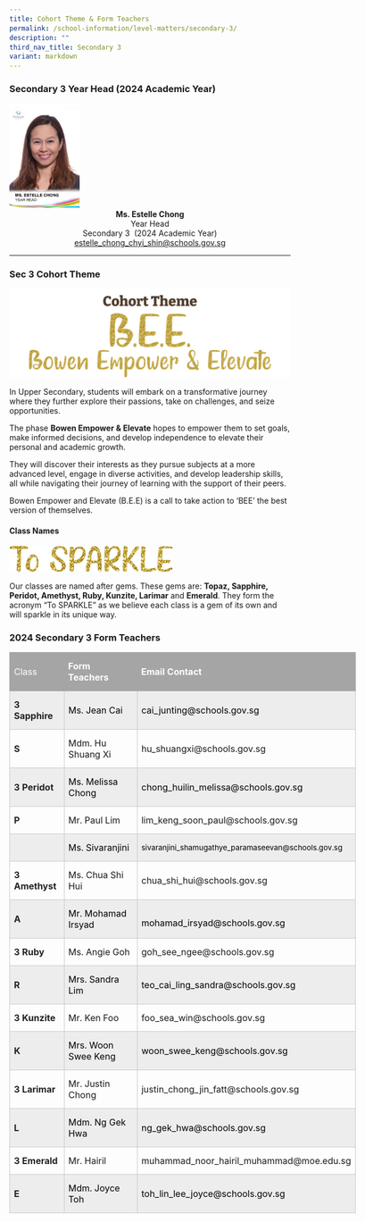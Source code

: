 ```yaml
---
title: Cohort Theme & Form Teachers
permalink: /school-information/level-matters/secondary-3/
description: ""
third_nav_title: Secondary 3
variant: markdown
---
```

### Secondary 3 Year Head (2024 Academic Year)

<img style="width:25%" src="/images/Our%20People/Ms-Estelle-Chong.jpeg">
		 
<center><b>Ms. Estelle Chong</b><br>
Year Head <br>
Secondary 3&nbsp; (2024 Academic Year)  <br>
<a href="estelle_chong_chyi_shin@schools.gov.sg">estelle_chong_chyi_shin@schools.gov.sg</a></center>

<hr>


### Sec 3 Cohort Theme

![](/images/Level%20Matters/S3/2024_S3_CTheme.png)

In Upper Secondary, students will embark on a transformative journey where they further explore their passions, take on challenges, and seize opportunities. 

The phase **Bowen Empower &amp; Elevate** hopes to empower them to set goals, make informed decisions, and develop independence to elevate their personal and academic growth. 

They will discover their interests as they pursue subjects at a more advanced level, engage in diverse activities, and develop leadership skills, all while navigating their journey of learning with the support of their peers.

Bowen Empower and Elevate (B.E.E) is a call to take action to ‘BEE’ the best version of themselves.


#### Class Names
![](/images/Level%20Matters/S3/2024%20s3%20to%20sparkle%20motto.png)

		 
Our classes are named after gems. These gems are:&nbsp;**Topaz, Sapphire, Peridot, Amethyst, Ruby, Kunzite, Larimar**&nbsp;and&nbsp;**Emerald**. They form the acronym “To SPARKLE” as we believe each class is a gem of its own and will sparkle in its unique way.

### 2024 Secondary 3 Form Teachers
 <table style="width:465.5pt;border-collapse:collapse;border:none;
 mso-border-alt:solid #C9C9C9 .5pt;mso-border-themecolor:accent3;mso-border-themetint:
 153;mso-yfti-tbllook:1184;mso-padding-alt:0cm 5.4pt 0cm 5.4pt" width="621" cellpadding="0" cellspacing="0" border="1" class="MsoTable15Grid4Accent3"><tbody><tr style="mso-yfti-irow:-1;mso-yfti-firstrow:yes;mso-yfti-lastfirstrow:yes;
  height:23.65pt"><td style="border:solid #A5A5A5 1.0pt;mso-border-themecolor:accent3;
  border-right:none;mso-border-top-alt:solid #A5A5A5 .5pt;mso-border-top-themecolor:
  accent3;mso-border-left-alt:solid #A5A5A5 .5pt;mso-border-left-themecolor:
  accent3;mso-border-bottom-alt:solid #A5A5A5 .5pt;mso-border-bottom-themecolor:
  accent3;background:#A5A5A5;mso-background-themecolor:accent3;padding:0cm 5.4pt 0cm 5.4pt;
  height:23.65pt"><p style="mso-margin-top-alt:auto;mso-margin-bottom-alt:auto;
  line-height:normal;mso-yfti-cnfc:5" class="MsoNormal"><span style="font-size:12.0pt;mso-fareast-font-family:
  &quot;Times New Roman&quot;;color:white;mso-themecolor:background1;mso-ansi-language:
  EN-SG">Class</span></p></td><td style="border-top:solid #A5A5A5 1.0pt;mso-border-top-themecolor:accent3;
  border-left:none;border-bottom:solid #A5A5A5 1.0pt;mso-border-bottom-themecolor:
  accent3;border-right:none;mso-border-top-alt:solid #A5A5A5 .5pt;mso-border-top-themecolor:
  accent3;mso-border-bottom-alt:solid #A5A5A5 .5pt;mso-border-bottom-themecolor:
  accent3;background:#A5A5A5;mso-background-themecolor:accent3;padding:0cm 5.4pt 0cm 5.4pt;
  height:23.65pt"><p style="mso-margin-top-alt:auto;mso-margin-bottom-alt:auto;
  line-height:normal;mso-yfti-cnfc:1" class="MsoNormal"><b><span style="font-size:12.0pt;
  mso-fareast-font-family:&quot;Times New Roman&quot;;color:white;mso-themecolor:background1;
  mso-ansi-language:EN-SG">Form Teachers</span></b></p></td><td style="border:solid #A5A5A5 1.0pt;mso-border-themecolor:accent3;
  border-left:none;mso-border-top-alt:solid #A5A5A5 .5pt;mso-border-top-themecolor:
  accent3;mso-border-bottom-alt:solid #A5A5A5 .5pt;mso-border-bottom-themecolor:
  accent3;mso-border-right-alt:solid #A5A5A5 .5pt;mso-border-right-themecolor:
  accent3;background:#A5A5A5;mso-background-themecolor:accent3;padding:0cm 5.4pt 0cm 5.4pt;
  height:23.65pt"><p style="mso-margin-top-alt:auto;mso-margin-bottom-alt:auto;
  line-height:normal;mso-yfti-cnfc:1" class="MsoNormal"><b><span style="font-size:12.0pt;
  mso-fareast-font-family:&quot;Times New Roman&quot;;color:white;mso-themecolor:background1;
  mso-ansi-language:EN-SG">Email Contact</span></b></p></td></tr><tr style="mso-yfti-irow:0;height:23.65pt"><td style="border:solid #C9C9C9 1.0pt;mso-border-themecolor:accent3;
  mso-border-themetint:153;border-top:none;mso-border-top-alt:solid #C9C9C9 .5pt;
  mso-border-top-themecolor:accent3;mso-border-top-themetint:153;mso-border-alt:
  solid #C9C9C9 .5pt;mso-border-themecolor:accent3;mso-border-themetint:153;
  background:#EDEDED;mso-background-themecolor:accent3;mso-background-themetint:
  51;padding:0cm 5.4pt 0cm 5.4pt;height:23.65pt"><p style="mso-margin-top-alt:auto;mso-margin-bottom-alt:auto;
  line-height:normal;mso-yfti-cnfc:68" class="MsoNormal"><b><span style="font-size:12.0pt;
  mso-fareast-font-family:&quot;Times New Roman&quot;;color:#222222;mso-ansi-language:
  EN-SG">3 Sapphire</span></b><b><span style="font-size:12.0pt;mso-fareast-font-family:
  &quot;Times New Roman&quot;;mso-ansi-language:EN-SG"></span></b></p></td><td style="border-top:none;border-left:none;border-bottom:solid #C9C9C9 1.0pt;
  mso-border-bottom-themecolor:accent3;mso-border-bottom-themetint:153;
  border-right:solid #C9C9C9 1.0pt;mso-border-right-themecolor:accent3;
  mso-border-right-themetint:153;mso-border-top-alt:solid #C9C9C9 .5pt;
  mso-border-top-themecolor:accent3;mso-border-top-themetint:153;mso-border-left-alt:
  solid #C9C9C9 .5pt;mso-border-left-themecolor:accent3;mso-border-left-themetint:
  153;mso-border-alt:solid #C9C9C9 .5pt;mso-border-themecolor:accent3;
  mso-border-themetint:153;background:#EDEDED;mso-background-themecolor:accent3;
  mso-background-themetint:51;padding:0cm 5.4pt 0cm 5.4pt;height:23.65pt"><p style="mso-margin-top-alt:auto;mso-margin-bottom-alt:auto;
  line-height:normal;mso-yfti-cnfc:64" class="MsoNormal"><span style="font-size:12.0pt;
  mso-fareast-font-family:&quot;Times New Roman&quot;;color:black;mso-color-alt:windowtext;
  mso-ansi-language:EN-SG">Ms. Jean Cai</span><span style="font-size:12.0pt;
  mso-fareast-font-family:&quot;Times New Roman&quot;;mso-ansi-language:EN-SG"></span></p></td><td style="border-top:none;border-left:none;border-bottom:solid #C9C9C9 1.0pt;
  mso-border-bottom-themecolor:accent3;mso-border-bottom-themetint:153;
  border-right:solid #C9C9C9 1.0pt;mso-border-right-themecolor:accent3;
  mso-border-right-themetint:153;mso-border-top-alt:solid #C9C9C9 .5pt;
  mso-border-top-themecolor:accent3;mso-border-top-themetint:153;mso-border-left-alt:
  solid #C9C9C9 .5pt;mso-border-left-themecolor:accent3;mso-border-left-themetint:
  153;mso-border-alt:solid #C9C9C9 .5pt;mso-border-themecolor:accent3;
  mso-border-themetint:153;background:#EDEDED;mso-background-themecolor:accent3;
  mso-background-themetint:51;padding:0cm 5.4pt 0cm 5.4pt;height:23.65pt"><p style="mso-margin-top-alt:auto;mso-margin-bottom-alt:auto;
  line-height:normal;mso-yfti-cnfc:64" class="MsoNormal"><span style="font-size:12.0pt;
  mso-fareast-font-family:&quot;Times New Roman&quot;;color:black;mso-color-alt:windowtext;
  mso-ansi-language:EN-SG">cai_junting@schools.gov.sg</span><span style="font-size:12.0pt;mso-fareast-font-family:&quot;Times New Roman&quot;;mso-ansi-language:
  EN-SG"></span></p></td></tr><tr style="mso-yfti-irow:1;height:22.95pt"><td style="border:solid #C9C9C9 1.0pt;mso-border-themecolor:accent3;
  mso-border-themetint:153;border-top:none;mso-border-top-alt:solid #C9C9C9 .5pt;
  mso-border-top-themecolor:accent3;mso-border-top-themetint:153;mso-border-alt:
  solid #C9C9C9 .5pt;mso-border-themecolor:accent3;mso-border-themetint:153;
  padding:0cm 5.4pt 0cm 5.4pt;height:22.95pt"><p style="mso-margin-top-alt:auto;mso-margin-bottom-alt:auto;
  line-height:normal;mso-yfti-cnfc:4" class="MsoNormal"><b><span style="font-size:12.0pt;
  mso-fareast-font-family:&quot;Times New Roman&quot;;color:#222222;mso-ansi-language:
  EN-SG">S</span></b><b><span style="font-size:12.0pt;mso-fareast-font-family:
  &quot;Times New Roman&quot;;mso-ansi-language:EN-SG"></span></b></p></td><td style="border-top:none;border-left:none;border-bottom:solid #C9C9C9 1.0pt;
  mso-border-bottom-themecolor:accent3;mso-border-bottom-themetint:153;
  border-right:solid #C9C9C9 1.0pt;mso-border-right-themecolor:accent3;
  mso-border-right-themetint:153;mso-border-top-alt:solid #C9C9C9 .5pt;
  mso-border-top-themecolor:accent3;mso-border-top-themetint:153;mso-border-left-alt:
  solid #C9C9C9 .5pt;mso-border-left-themecolor:accent3;mso-border-left-themetint:
  153;mso-border-alt:solid #C9C9C9 .5pt;mso-border-themecolor:accent3;
  mso-border-themetint:153;padding:0cm 5.4pt 0cm 5.4pt;height:22.95pt"><p style="mso-margin-top-alt:auto;mso-margin-bottom-alt:auto;
  line-height:normal" class="MsoNormal"><span style="font-size:12.0pt;mso-fareast-font-family:
  &quot;Times New Roman&quot;;mso-ansi-language:EN-SG">Mdm. Hu Shuang Xi</span></p></td><td style="border-top:none;border-left:none;border-bottom:solid #C9C9C9 1.0pt;
  mso-border-bottom-themecolor:accent3;mso-border-bottom-themetint:153;
  border-right:solid #C9C9C9 1.0pt;mso-border-right-themecolor:accent3;
  mso-border-right-themetint:153;mso-border-top-alt:solid #C9C9C9 .5pt;
  mso-border-top-themecolor:accent3;mso-border-top-themetint:153;mso-border-left-alt:
  solid #C9C9C9 .5pt;mso-border-left-themecolor:accent3;mso-border-left-themetint:
  153;mso-border-alt:solid #C9C9C9 .5pt;mso-border-themecolor:accent3;
  mso-border-themetint:153;padding:0cm 5.4pt 0cm 5.4pt;height:22.95pt"><p style="mso-margin-top-alt:auto;mso-margin-bottom-alt:auto;
  line-height:normal" class="MsoNormal"><span style="font-size:12.0pt;mso-fareast-font-family:
  &quot;Times New Roman&quot;;mso-ansi-language:EN-SG">hu_shuangxi@schools.gov.sg</span></p></td></tr><tr style="mso-yfti-irow:2;height:23.65pt"><td style="border:solid #C9C9C9 1.0pt;mso-border-themecolor:accent3;
  mso-border-themetint:153;border-top:none;mso-border-top-alt:solid #C9C9C9 .5pt;
  mso-border-top-themecolor:accent3;mso-border-top-themetint:153;mso-border-alt:
  solid #C9C9C9 .5pt;mso-border-themecolor:accent3;mso-border-themetint:153;
  background:#EDEDED;mso-background-themecolor:accent3;mso-background-themetint:
  51;padding:0cm 5.4pt 0cm 5.4pt;height:23.65pt"><p style="mso-margin-top-alt:auto;mso-margin-bottom-alt:auto;
  line-height:normal;mso-yfti-cnfc:68" class="MsoNormal"><b><span style="font-size:12.0pt;
  mso-fareast-font-family:&quot;Times New Roman&quot;;color:#222222;mso-ansi-language:
  EN-SG">3 Peridot</span></b><b><span style="font-size:12.0pt;mso-fareast-font-family:
  &quot;Times New Roman&quot;;mso-ansi-language:EN-SG"></span></b></p></td><td style="border-top:none;border-left:none;border-bottom:solid #C9C9C9 1.0pt;
  mso-border-bottom-themecolor:accent3;mso-border-bottom-themetint:153;
  border-right:solid #C9C9C9 1.0pt;mso-border-right-themecolor:accent3;
  mso-border-right-themetint:153;mso-border-top-alt:solid #C9C9C9 .5pt;
  mso-border-top-themecolor:accent3;mso-border-top-themetint:153;mso-border-left-alt:
  solid #C9C9C9 .5pt;mso-border-left-themecolor:accent3;mso-border-left-themetint:
  153;mso-border-alt:solid #C9C9C9 .5pt;mso-border-themecolor:accent3;
  mso-border-themetint:153;background:#EDEDED;mso-background-themecolor:accent3;
  mso-background-themetint:51;padding:0cm 5.4pt 0cm 5.4pt;height:23.65pt"><p style="mso-margin-top-alt:auto;mso-margin-bottom-alt:auto;
  line-height:normal;mso-yfti-cnfc:64" class="MsoNormal"><span style="font-size:12.0pt;
  mso-fareast-font-family:&quot;Times New Roman&quot;;color:black;mso-color-alt:windowtext;
  mso-ansi-language:EN-SG">Ms. Melissa Chong</span><span style="font-size:12.0pt;
  mso-fareast-font-family:&quot;Times New Roman&quot;;mso-ansi-language:EN-SG"></span></p></td><td style="border-top:none;border-left:none;border-bottom:solid #C9C9C9 1.0pt;
  mso-border-bottom-themecolor:accent3;mso-border-bottom-themetint:153;
  border-right:solid #C9C9C9 1.0pt;mso-border-right-themecolor:accent3;
  mso-border-right-themetint:153;mso-border-top-alt:solid #C9C9C9 .5pt;
  mso-border-top-themecolor:accent3;mso-border-top-themetint:153;mso-border-left-alt:
  solid #C9C9C9 .5pt;mso-border-left-themecolor:accent3;mso-border-left-themetint:
  153;mso-border-alt:solid #C9C9C9 .5pt;mso-border-themecolor:accent3;
  mso-border-themetint:153;background:#EDEDED;mso-background-themecolor:accent3;
  mso-background-themetint:51;padding:0cm 5.4pt 0cm 5.4pt;height:23.65pt"><p style="mso-margin-top-alt:auto;mso-margin-bottom-alt:auto;
  line-height:normal;mso-yfti-cnfc:64" class="MsoNormal"><span style="font-size:12.0pt;
  mso-fareast-font-family:&quot;Times New Roman&quot;;color:black;mso-color-alt:windowtext;
  mso-ansi-language:EN-SG">chong_huilin_melissa@schools.gov.sg</span><span style="font-size:12.0pt;mso-fareast-font-family:&quot;Times New Roman&quot;;mso-ansi-language:
  EN-SG"></span></p></td></tr><tr style="mso-yfti-irow:3;height:22.95pt"><td style="border:solid #C9C9C9 1.0pt;mso-border-themecolor:accent3;
  mso-border-themetint:153;border-top:none;mso-border-top-alt:solid #C9C9C9 .5pt;
  mso-border-top-themecolor:accent3;mso-border-top-themetint:153;mso-border-alt:
  solid #C9C9C9 .5pt;mso-border-themecolor:accent3;mso-border-themetint:153;
  padding:0cm 5.4pt 0cm 5.4pt;height:22.95pt"><p style="mso-margin-top-alt:auto;mso-margin-bottom-alt:auto;
  line-height:normal;mso-yfti-cnfc:4" class="MsoNormal"><b><span style="font-size:12.0pt;
  mso-fareast-font-family:&quot;Times New Roman&quot;;color:#222222;mso-ansi-language:
  EN-SG">P</span></b><b><span style="font-size:12.0pt;mso-fareast-font-family:
  &quot;Times New Roman&quot;;mso-ansi-language:EN-SG"></span></b></p></td><td style="border-top:none;border-left:none;border-bottom:solid #C9C9C9 1.0pt;
  mso-border-bottom-themecolor:accent3;mso-border-bottom-themetint:153;
  border-right:solid #C9C9C9 1.0pt;mso-border-right-themecolor:accent3;
  mso-border-right-themetint:153;mso-border-top-alt:solid #C9C9C9 .5pt;
  mso-border-top-themecolor:accent3;mso-border-top-themetint:153;mso-border-left-alt:
  solid #C9C9C9 .5pt;mso-border-left-themecolor:accent3;mso-border-left-themetint:
  153;mso-border-alt:solid #C9C9C9 .5pt;mso-border-themecolor:accent3;
  mso-border-themetint:153;padding:0cm 5.4pt 0cm 5.4pt;height:22.95pt"><p style="mso-margin-top-alt:auto;mso-margin-bottom-alt:auto;
  line-height:normal" class="MsoNormal"><span style="font-size:12.0pt;mso-fareast-font-family:
  &quot;Times New Roman&quot;;mso-ansi-language:EN-SG">Mr. Paul Lim</span></p></td><td style="border-top:none;border-left:none;border-bottom:solid #C9C9C9 1.0pt;
  mso-border-bottom-themecolor:accent3;mso-border-bottom-themetint:153;
  border-right:solid #C9C9C9 1.0pt;mso-border-right-themecolor:accent3;
  mso-border-right-themetint:153;mso-border-top-alt:solid #C9C9C9 .5pt;
  mso-border-top-themecolor:accent3;mso-border-top-themetint:153;mso-border-left-alt:
  solid #C9C9C9 .5pt;mso-border-left-themecolor:accent3;mso-border-left-themetint:
  153;mso-border-alt:solid #C9C9C9 .5pt;mso-border-themecolor:accent3;
  mso-border-themetint:153;padding:0cm 5.4pt 0cm 5.4pt;height:22.95pt"><p style="mso-margin-top-alt:auto;mso-margin-bottom-alt:auto;
  line-height:normal" class="MsoNormal"><span style="font-size:12.0pt;mso-fareast-font-family:
  &quot;Times New Roman&quot;;mso-ansi-language:EN-SG">lim_keng_soon_paul@schools.gov.sg</span></p></td></tr><tr style="mso-yfti-irow:4;height:22.95pt"><td style="border:solid #C9C9C9 1.0pt;mso-border-themecolor:accent3;
  mso-border-themetint:153;border-top:none;mso-border-top-alt:solid #C9C9C9 .5pt;
  mso-border-top-themecolor:accent3;mso-border-top-themetint:153;mso-border-alt:
  solid #C9C9C9 .5pt;mso-border-themecolor:accent3;mso-border-themetint:153;
  background:#EDEDED;mso-background-themecolor:accent3;mso-background-themetint:
  51;padding:0cm 5.4pt 0cm 5.4pt;height:22.95pt"><p style="mso-margin-top-alt:auto;mso-margin-bottom-alt:auto;
  line-height:normal;mso-yfti-cnfc:68" class="MsoNormal"><b><span style="font-size:12.0pt;
  mso-fareast-font-family:&quot;Times New Roman&quot;;color:#222222;mso-ansi-language:
  EN-SG">&nbsp;</span></b></p></td><td style="border-top:none;border-left:none;border-bottom:solid #C9C9C9 1.0pt;
  mso-border-bottom-themecolor:accent3;mso-border-bottom-themetint:153;
  border-right:solid #C9C9C9 1.0pt;mso-border-right-themecolor:accent3;
  mso-border-right-themetint:153;mso-border-top-alt:solid #C9C9C9 .5pt;
  mso-border-top-themecolor:accent3;mso-border-top-themetint:153;mso-border-left-alt:
  solid #C9C9C9 .5pt;mso-border-left-themecolor:accent3;mso-border-left-themetint:
  153;mso-border-alt:solid #C9C9C9 .5pt;mso-border-themecolor:accent3;
  mso-border-themetint:153;background:#EDEDED;mso-background-themecolor:accent3;
  mso-background-themetint:51;padding:0cm 5.4pt 0cm 5.4pt;height:22.95pt"><p style="mso-margin-top-alt:auto;mso-margin-bottom-alt:auto;
  line-height:normal;mso-yfti-cnfc:64" class="MsoNormal"><span style="font-size:12.0pt;
  mso-fareast-font-family:&quot;Times New Roman&quot;;color:black;mso-color-alt:windowtext;
  mso-ansi-language:EN-SG">Ms. Sivaranjini</span><span style="font-size:12.0pt;
  mso-fareast-font-family:&quot;Times New Roman&quot;;mso-ansi-language:EN-SG"></span></p></td><td style="border-top:none;border-left:none;border-bottom:solid #C9C9C9 1.0pt;
  mso-border-bottom-themecolor:accent3;mso-border-bottom-themetint:153;
  border-right:solid #C9C9C9 1.0pt;mso-border-right-themecolor:accent3;
  mso-border-right-themetint:153;mso-border-top-alt:solid #C9C9C9 .5pt;
  mso-border-top-themecolor:accent3;mso-border-top-themetint:153;mso-border-left-alt:
  solid #C9C9C9 .5pt;mso-border-left-themecolor:accent3;mso-border-left-themetint:
  153;mso-border-alt:solid #C9C9C9 .5pt;mso-border-themecolor:accent3;
  mso-border-themetint:153;background:#EDEDED;mso-background-themecolor:accent3;
  mso-background-themetint:51;padding:0cm 5.4pt 0cm 5.4pt;height:22.95pt"><p style="mso-margin-top-alt:auto;mso-margin-bottom-alt:auto;
  line-height:normal;mso-yfti-cnfc:64" class="MsoNormal"><span style="font-size:10.0pt;
  mso-fareast-font-family:&quot;Times New Roman&quot;;color:black;mso-color-alt:windowtext;
  mso-ansi-language:EN-SG">sivaranjini_shamugathye_paramaseevan@schools.gov.sg</span><span style="font-size:10.0pt;mso-fareast-font-family:&quot;Times New Roman&quot;;mso-ansi-language:
  EN-SG"></span></p></td></tr><tr style="mso-yfti-irow:5;height:23.65pt"><td style="border:solid #C9C9C9 1.0pt;mso-border-themecolor:accent3;
  mso-border-themetint:153;border-top:none;mso-border-top-alt:solid #C9C9C9 .5pt;
  mso-border-top-themecolor:accent3;mso-border-top-themetint:153;mso-border-alt:
  solid #C9C9C9 .5pt;mso-border-themecolor:accent3;mso-border-themetint:153;
  padding:0cm 5.4pt 0cm 5.4pt;height:23.65pt"><p style="mso-margin-top-alt:auto;mso-margin-bottom-alt:auto;
  line-height:normal;mso-yfti-cnfc:4" class="MsoNormal"><b><span style="font-size:12.0pt;
  mso-fareast-font-family:&quot;Times New Roman&quot;;color:#222222;mso-ansi-language:
  EN-SG">3 Amethyst</span></b><b><span style="font-size:12.0pt;mso-fareast-font-family:
  &quot;Times New Roman&quot;;mso-ansi-language:EN-SG"></span></b></p></td><td style="border-top:none;border-left:none;border-bottom:solid #C9C9C9 1.0pt;
  mso-border-bottom-themecolor:accent3;mso-border-bottom-themetint:153;
  border-right:solid #C9C9C9 1.0pt;mso-border-right-themecolor:accent3;
  mso-border-right-themetint:153;mso-border-top-alt:solid #C9C9C9 .5pt;
  mso-border-top-themecolor:accent3;mso-border-top-themetint:153;mso-border-left-alt:
  solid #C9C9C9 .5pt;mso-border-left-themecolor:accent3;mso-border-left-themetint:
  153;mso-border-alt:solid #C9C9C9 .5pt;mso-border-themecolor:accent3;
  mso-border-themetint:153;padding:0cm 5.4pt 0cm 5.4pt;height:23.65pt"><p style="mso-margin-top-alt:auto;mso-margin-bottom-alt:auto;
  line-height:normal" class="MsoNormal"><span style="font-size:12.0pt;mso-fareast-font-family:
  &quot;Times New Roman&quot;;mso-ansi-language:EN-SG">Ms. Chua Shi Hui</span></p></td><td style="border-top:none;border-left:none;border-bottom:solid #C9C9C9 1.0pt;
  mso-border-bottom-themecolor:accent3;mso-border-bottom-themetint:153;
  border-right:solid #C9C9C9 1.0pt;mso-border-right-themecolor:accent3;
  mso-border-right-themetint:153;mso-border-top-alt:solid #C9C9C9 .5pt;
  mso-border-top-themecolor:accent3;mso-border-top-themetint:153;mso-border-left-alt:
  solid #C9C9C9 .5pt;mso-border-left-themecolor:accent3;mso-border-left-themetint:
  153;mso-border-alt:solid #C9C9C9 .5pt;mso-border-themecolor:accent3;
  mso-border-themetint:153;padding:0cm 5.4pt 0cm 5.4pt;height:23.65pt"><p style="mso-margin-top-alt:auto;mso-margin-bottom-alt:auto;
  line-height:normal" class="MsoNormal"><span style="font-size:12.0pt;mso-fareast-font-family:
  &quot;Times New Roman&quot;;mso-ansi-language:EN-SG">chua_shi_hui@schools.gov.sg</span></p></td></tr><tr style="mso-yfti-irow:6;height:22.95pt"><td style="border:solid #C9C9C9 1.0pt;mso-border-themecolor:accent3;
  mso-border-themetint:153;border-top:none;mso-border-top-alt:solid #C9C9C9 .5pt;
  mso-border-top-themecolor:accent3;mso-border-top-themetint:153;mso-border-alt:
  solid #C9C9C9 .5pt;mso-border-themecolor:accent3;mso-border-themetint:153;
  background:#EDEDED;mso-background-themecolor:accent3;mso-background-themetint:
  51;padding:0cm 5.4pt 0cm 5.4pt;height:22.95pt"><p style="mso-margin-top-alt:auto;mso-margin-bottom-alt:auto;
  line-height:normal;mso-yfti-cnfc:68" class="MsoNormal"><b><span style="font-size:12.0pt;
  mso-fareast-font-family:&quot;Times New Roman&quot;;color:#222222;mso-ansi-language:
  EN-SG">A</span></b><b><span style="font-size:12.0pt;mso-fareast-font-family:
  &quot;Times New Roman&quot;;mso-ansi-language:EN-SG"></span></b></p></td><td style="border-top:none;border-left:none;border-bottom:solid #C9C9C9 1.0pt;
  mso-border-bottom-themecolor:accent3;mso-border-bottom-themetint:153;
  border-right:solid #C9C9C9 1.0pt;mso-border-right-themecolor:accent3;
  mso-border-right-themetint:153;mso-border-top-alt:solid #C9C9C9 .5pt;
  mso-border-top-themecolor:accent3;mso-border-top-themetint:153;mso-border-left-alt:
  solid #C9C9C9 .5pt;mso-border-left-themecolor:accent3;mso-border-left-themetint:
  153;mso-border-alt:solid #C9C9C9 .5pt;mso-border-themecolor:accent3;
  mso-border-themetint:153;background:#EDEDED;mso-background-themecolor:accent3;
  mso-background-themetint:51;padding:0cm 5.4pt 0cm 5.4pt;height:22.95pt"><p style="mso-margin-top-alt:auto;mso-margin-bottom-alt:auto;
  line-height:normal;mso-yfti-cnfc:64" class="MsoNormal"><span style="font-size:12.0pt;
  mso-fareast-font-family:&quot;Times New Roman&quot;;color:black;mso-color-alt:windowtext;
  mso-ansi-language:EN-SG">Mr. Mohamad Irsyad</span><span style="font-size:
  12.0pt;mso-fareast-font-family:&quot;Times New Roman&quot;;mso-ansi-language:EN-SG"></span></p></td><td style="border-top:none;border-left:none;border-bottom:solid #C9C9C9 1.0pt;
  mso-border-bottom-themecolor:accent3;mso-border-bottom-themetint:153;
  border-right:solid #C9C9C9 1.0pt;mso-border-right-themecolor:accent3;
  mso-border-right-themetint:153;mso-border-top-alt:solid #C9C9C9 .5pt;
  mso-border-top-themecolor:accent3;mso-border-top-themetint:153;mso-border-left-alt:
  solid #C9C9C9 .5pt;mso-border-left-themecolor:accent3;mso-border-left-themetint:
  153;mso-border-alt:solid #C9C9C9 .5pt;mso-border-themecolor:accent3;
  mso-border-themetint:153;background:#EDEDED;mso-background-themecolor:accent3;
  mso-background-themetint:51;padding:0cm 5.4pt 0cm 5.4pt;height:22.95pt"><p style="margin-bottom:0cm;line-height:normal;mso-yfti-cnfc:
  64" class="MsoNormal"><span style="font-size:12.0pt;mso-fareast-font-family:&quot;Times New Roman&quot;;
  color:black;mso-color-alt:windowtext;mso-ansi-language:EN-SG">mohamad_irsyad@schools.gov.sg</span><span style="font-size:12.0pt;mso-fareast-font-family:&quot;Times New Roman&quot;;mso-ansi-language:
  EN-SG"></span></p></td></tr><tr style="mso-yfti-irow:7;height:23.65pt"><td style="border:solid #C9C9C9 1.0pt;mso-border-themecolor:accent3;
  mso-border-themetint:153;border-top:none;mso-border-top-alt:solid #C9C9C9 .5pt;
  mso-border-top-themecolor:accent3;mso-border-top-themetint:153;mso-border-alt:
  solid #C9C9C9 .5pt;mso-border-themecolor:accent3;mso-border-themetint:153;
  padding:0cm 5.4pt 0cm 5.4pt;height:23.65pt"><p style="mso-margin-top-alt:auto;mso-margin-bottom-alt:auto;
  line-height:normal;mso-yfti-cnfc:4" class="MsoNormal"><b><span style="font-size:12.0pt;
  mso-fareast-font-family:&quot;Times New Roman&quot;;color:#222222;mso-ansi-language:
  EN-SG">3 Ruby</span></b><b><span style="font-size:12.0pt;mso-fareast-font-family:
  &quot;Times New Roman&quot;;mso-ansi-language:EN-SG"></span></b></p></td><td style="border-top:none;border-left:none;border-bottom:solid #C9C9C9 1.0pt;
  mso-border-bottom-themecolor:accent3;mso-border-bottom-themetint:153;
  border-right:solid #C9C9C9 1.0pt;mso-border-right-themecolor:accent3;
  mso-border-right-themetint:153;mso-border-top-alt:solid #C9C9C9 .5pt;
  mso-border-top-themecolor:accent3;mso-border-top-themetint:153;mso-border-left-alt:
  solid #C9C9C9 .5pt;mso-border-left-themecolor:accent3;mso-border-left-themetint:
  153;mso-border-alt:solid #C9C9C9 .5pt;mso-border-themecolor:accent3;
  mso-border-themetint:153;padding:0cm 5.4pt 0cm 5.4pt;height:23.65pt"><p style="mso-margin-top-alt:auto;mso-margin-bottom-alt:auto;
  line-height:normal" class="MsoNormal"><span style="font-size:12.0pt;mso-fareast-font-family:
  &quot;Times New Roman&quot;;mso-ansi-language:EN-SG">Ms. Angie Goh</span></p></td><td style="border-top:none;border-left:none;border-bottom:solid #C9C9C9 1.0pt;
  mso-border-bottom-themecolor:accent3;mso-border-bottom-themetint:153;
  border-right:solid #C9C9C9 1.0pt;mso-border-right-themecolor:accent3;
  mso-border-right-themetint:153;mso-border-top-alt:solid #C9C9C9 .5pt;
  mso-border-top-themecolor:accent3;mso-border-top-themetint:153;mso-border-left-alt:
  solid #C9C9C9 .5pt;mso-border-left-themecolor:accent3;mso-border-left-themetint:
  153;mso-border-alt:solid #C9C9C9 .5pt;mso-border-themecolor:accent3;
  mso-border-themetint:153;padding:0cm 5.4pt 0cm 5.4pt;height:23.65pt"><p style="mso-margin-top-alt:auto;mso-margin-bottom-alt:auto;
  line-height:normal" class="MsoNormal"><span style="font-size:12.0pt;mso-fareast-font-family:
  &quot;Times New Roman&quot;;mso-ansi-language:EN-SG">goh_see_ngee@schools.gov.sg</span></p></td></tr><tr style="mso-yfti-irow:8;height:22.95pt"><td style="border:solid #C9C9C9 1.0pt;mso-border-themecolor:accent3;
  mso-border-themetint:153;border-top:none;mso-border-top-alt:solid #C9C9C9 .5pt;
  mso-border-top-themecolor:accent3;mso-border-top-themetint:153;mso-border-alt:
  solid #C9C9C9 .5pt;mso-border-themecolor:accent3;mso-border-themetint:153;
  background:#EDEDED;mso-background-themecolor:accent3;mso-background-themetint:
  51;padding:0cm 5.4pt 0cm 5.4pt;height:22.95pt"><p style="mso-margin-top-alt:auto;mso-margin-bottom-alt:auto;
  line-height:normal;mso-yfti-cnfc:68" class="MsoNormal"><b><span style="font-size:12.0pt;
  mso-fareast-font-family:&quot;Times New Roman&quot;;color:#222222;mso-ansi-language:
  EN-SG">R</span></b><b><span style="font-size:12.0pt;mso-fareast-font-family:
  &quot;Times New Roman&quot;;mso-ansi-language:EN-SG"></span></b></p></td><td style="border-top:none;border-left:none;border-bottom:solid #C9C9C9 1.0pt;
  mso-border-bottom-themecolor:accent3;mso-border-bottom-themetint:153;
  border-right:solid #C9C9C9 1.0pt;mso-border-right-themecolor:accent3;
  mso-border-right-themetint:153;mso-border-top-alt:solid #C9C9C9 .5pt;
  mso-border-top-themecolor:accent3;mso-border-top-themetint:153;mso-border-left-alt:
  solid #C9C9C9 .5pt;mso-border-left-themecolor:accent3;mso-border-left-themetint:
  153;mso-border-alt:solid #C9C9C9 .5pt;mso-border-themecolor:accent3;
  mso-border-themetint:153;background:#EDEDED;mso-background-themecolor:accent3;
  mso-background-themetint:51;padding:0cm 5.4pt 0cm 5.4pt;height:22.95pt"><p style="mso-margin-top-alt:auto;mso-margin-bottom-alt:auto;
  line-height:normal;mso-yfti-cnfc:64" class="MsoNormal"><span style="font-size:12.0pt;
  mso-fareast-font-family:&quot;Times New Roman&quot;;color:black;mso-color-alt:windowtext;
  mso-ansi-language:EN-SG">Mrs. Sandra Lim</span><span style="font-size:12.0pt;
  mso-fareast-font-family:&quot;Times New Roman&quot;;mso-ansi-language:EN-SG"></span></p></td><td style="border-top:none;border-left:none;border-bottom:solid #C9C9C9 1.0pt;
  mso-border-bottom-themecolor:accent3;mso-border-bottom-themetint:153;
  border-right:solid #C9C9C9 1.0pt;mso-border-right-themecolor:accent3;
  mso-border-right-themetint:153;mso-border-top-alt:solid #C9C9C9 .5pt;
  mso-border-top-themecolor:accent3;mso-border-top-themetint:153;mso-border-left-alt:
  solid #C9C9C9 .5pt;mso-border-left-themecolor:accent3;mso-border-left-themetint:
  153;mso-border-alt:solid #C9C9C9 .5pt;mso-border-themecolor:accent3;
  mso-border-themetint:153;background:#EDEDED;mso-background-themecolor:accent3;
  mso-background-themetint:51;padding:0cm 5.4pt 0cm 5.4pt;height:22.95pt"><p style="mso-margin-top-alt:auto;mso-margin-bottom-alt:auto;
  line-height:normal;mso-yfti-cnfc:64" class="MsoNormal"><span style="font-size:12.0pt;
  mso-fareast-font-family:&quot;Times New Roman&quot;;color:black;mso-color-alt:windowtext;
  mso-ansi-language:EN-SG">teo_cai_ling_sandra@schools.gov.sg</span><span style="font-size:12.0pt;mso-fareast-font-family:&quot;Times New Roman&quot;;mso-ansi-language:
  EN-SG"></span></p></td></tr><tr style="mso-yfti-irow:9;height:23.65pt"><td style="border:solid #C9C9C9 1.0pt;mso-border-themecolor:accent3;
  mso-border-themetint:153;border-top:none;mso-border-top-alt:solid #C9C9C9 .5pt;
  mso-border-top-themecolor:accent3;mso-border-top-themetint:153;mso-border-alt:
  solid #C9C9C9 .5pt;mso-border-themecolor:accent3;mso-border-themetint:153;
  padding:0cm 5.4pt 0cm 5.4pt;height:23.65pt"><p style="mso-margin-top-alt:auto;mso-margin-bottom-alt:auto;
  line-height:normal;mso-yfti-cnfc:4" class="MsoNormal"><b><span style="font-size:12.0pt;
  mso-fareast-font-family:&quot;Times New Roman&quot;;color:#222222;mso-ansi-language:
  EN-SG">3 Kunzite</span></b><b><span style="font-size:12.0pt;mso-fareast-font-family:
  &quot;Times New Roman&quot;;mso-ansi-language:EN-SG"></span></b></p></td><td style="border-top:none;border-left:none;border-bottom:solid #C9C9C9 1.0pt;
  mso-border-bottom-themecolor:accent3;mso-border-bottom-themetint:153;
  border-right:solid #C9C9C9 1.0pt;mso-border-right-themecolor:accent3;
  mso-border-right-themetint:153;mso-border-top-alt:solid #C9C9C9 .5pt;
  mso-border-top-themecolor:accent3;mso-border-top-themetint:153;mso-border-left-alt:
  solid #C9C9C9 .5pt;mso-border-left-themecolor:accent3;mso-border-left-themetint:
  153;mso-border-alt:solid #C9C9C9 .5pt;mso-border-themecolor:accent3;
  mso-border-themetint:153;padding:0cm 5.4pt 0cm 5.4pt;height:23.65pt"><p style="mso-margin-top-alt:auto;mso-margin-bottom-alt:auto;
  line-height:normal" class="MsoNormal"><span style="font-size:12.0pt;mso-fareast-font-family:
  &quot;Times New Roman&quot;;mso-ansi-language:EN-SG">Mr. Ken Foo</span></p></td><td style="border-top:none;border-left:none;border-bottom:solid #C9C9C9 1.0pt;
  mso-border-bottom-themecolor:accent3;mso-border-bottom-themetint:153;
  border-right:solid #C9C9C9 1.0pt;mso-border-right-themecolor:accent3;
  mso-border-right-themetint:153;mso-border-top-alt:solid #C9C9C9 .5pt;
  mso-border-top-themecolor:accent3;mso-border-top-themetint:153;mso-border-left-alt:
  solid #C9C9C9 .5pt;mso-border-left-themecolor:accent3;mso-border-left-themetint:
  153;mso-border-alt:solid #C9C9C9 .5pt;mso-border-themecolor:accent3;
  mso-border-themetint:153;padding:0cm 5.4pt 0cm 5.4pt;height:23.65pt"><p style="mso-margin-top-alt:auto;mso-margin-bottom-alt:auto;
  line-height:normal" class="MsoNormal"><span style="font-size:12.0pt;mso-fareast-font-family:
  &quot;Times New Roman&quot;;mso-ansi-language:EN-SG">foo_sea_win@schools.gov.sg</span></p></td></tr><tr style="mso-yfti-irow:10;height:22.95pt"><td style="border:solid #C9C9C9 1.0pt;mso-border-themecolor:accent3;
  mso-border-themetint:153;border-top:none;mso-border-top-alt:solid #C9C9C9 .5pt;
  mso-border-top-themecolor:accent3;mso-border-top-themetint:153;mso-border-alt:
  solid #C9C9C9 .5pt;mso-border-themecolor:accent3;mso-border-themetint:153;
  background:#EDEDED;mso-background-themecolor:accent3;mso-background-themetint:
  51;padding:0cm 5.4pt 0cm 5.4pt;height:22.95pt"><p style="mso-margin-top-alt:auto;mso-margin-bottom-alt:auto;
  line-height:normal;mso-yfti-cnfc:68" class="MsoNormal"><b><span style="font-size:12.0pt;
  mso-fareast-font-family:&quot;Times New Roman&quot;;color:#222222;mso-ansi-language:
  EN-SG">K</span></b><b><span style="font-size:12.0pt;mso-fareast-font-family:
  &quot;Times New Roman&quot;;mso-ansi-language:EN-SG"></span></b></p></td><td style="border-top:none;border-left:none;border-bottom:solid #C9C9C9 1.0pt;
  mso-border-bottom-themecolor:accent3;mso-border-bottom-themetint:153;
  border-right:solid #C9C9C9 1.0pt;mso-border-right-themecolor:accent3;
  mso-border-right-themetint:153;mso-border-top-alt:solid #C9C9C9 .5pt;
  mso-border-top-themecolor:accent3;mso-border-top-themetint:153;mso-border-left-alt:
  solid #C9C9C9 .5pt;mso-border-left-themecolor:accent3;mso-border-left-themetint:
  153;mso-border-alt:solid #C9C9C9 .5pt;mso-border-themecolor:accent3;
  mso-border-themetint:153;background:#EDEDED;mso-background-themecolor:accent3;
  mso-background-themetint:51;padding:0cm 5.4pt 0cm 5.4pt;height:22.95pt"><p style="mso-margin-top-alt:auto;mso-margin-bottom-alt:auto;
  line-height:normal;mso-yfti-cnfc:64" class="MsoNormal"><span style="font-size:12.0pt;
  mso-fareast-font-family:&quot;Times New Roman&quot;;color:black;mso-color-alt:windowtext;
  mso-ansi-language:EN-SG">Mrs. Woon Swee Keng</span><span style="font-size:
  12.0pt;mso-fareast-font-family:&quot;Times New Roman&quot;;mso-ansi-language:EN-SG"></span></p></td><td style="border-top:none;border-left:none;border-bottom:solid #C9C9C9 1.0pt;
  mso-border-bottom-themecolor:accent3;mso-border-bottom-themetint:153;
  border-right:solid #C9C9C9 1.0pt;mso-border-right-themecolor:accent3;
  mso-border-right-themetint:153;mso-border-top-alt:solid #C9C9C9 .5pt;
  mso-border-top-themecolor:accent3;mso-border-top-themetint:153;mso-border-left-alt:
  solid #C9C9C9 .5pt;mso-border-left-themecolor:accent3;mso-border-left-themetint:
  153;mso-border-alt:solid #C9C9C9 .5pt;mso-border-themecolor:accent3;
  mso-border-themetint:153;background:#EDEDED;mso-background-themecolor:accent3;
  mso-background-themetint:51;padding:0cm 5.4pt 0cm 5.4pt;height:22.95pt"><p style="mso-margin-top-alt:auto;mso-margin-bottom-alt:auto;
  line-height:normal;mso-yfti-cnfc:64" class="MsoNormal"><span style="font-size:12.0pt;
  mso-fareast-font-family:&quot;Times New Roman&quot;;color:black;mso-color-alt:windowtext;
  mso-ansi-language:EN-SG">woon_swee_keng@schools.gov.sg</span><span style="font-size:12.0pt;mso-fareast-font-family:&quot;Times New Roman&quot;;mso-ansi-language:
  EN-SG"></span></p></td></tr><tr style="mso-yfti-irow:11;height:23.65pt"><td style="border:solid #C9C9C9 1.0pt;mso-border-themecolor:accent3;
  mso-border-themetint:153;border-top:none;mso-border-top-alt:solid #C9C9C9 .5pt;
  mso-border-top-themecolor:accent3;mso-border-top-themetint:153;mso-border-alt:
  solid #C9C9C9 .5pt;mso-border-themecolor:accent3;mso-border-themetint:153;
  padding:0cm 5.4pt 0cm 5.4pt;height:23.65pt"><p style="mso-margin-top-alt:auto;mso-margin-bottom-alt:auto;
  line-height:normal;mso-yfti-cnfc:4" class="MsoNormal"><b><span style="font-size:12.0pt;
  mso-fareast-font-family:&quot;Times New Roman&quot;;color:#222222;mso-ansi-language:
  EN-SG">3 Larimar</span></b><b><span style="font-size:12.0pt;mso-fareast-font-family:
  &quot;Times New Roman&quot;;mso-ansi-language:EN-SG"></span></b></p></td><td style="border-top:none;border-left:none;border-bottom:solid #C9C9C9 1.0pt;
  mso-border-bottom-themecolor:accent3;mso-border-bottom-themetint:153;
  border-right:solid #C9C9C9 1.0pt;mso-border-right-themecolor:accent3;
  mso-border-right-themetint:153;mso-border-top-alt:solid #C9C9C9 .5pt;
  mso-border-top-themecolor:accent3;mso-border-top-themetint:153;mso-border-left-alt:
  solid #C9C9C9 .5pt;mso-border-left-themecolor:accent3;mso-border-left-themetint:
  153;mso-border-alt:solid #C9C9C9 .5pt;mso-border-themecolor:accent3;
  mso-border-themetint:153;padding:0cm 5.4pt 0cm 5.4pt;height:23.65pt"><p style="mso-margin-top-alt:auto;mso-margin-bottom-alt:auto;
  line-height:normal" class="MsoNormal"><span style="font-size:12.0pt;mso-fareast-font-family:
  &quot;Times New Roman&quot;;mso-ansi-language:EN-SG">Mr. Justin Chong</span></p></td><td style="border-top:none;border-left:none;border-bottom:solid #C9C9C9 1.0pt;
  mso-border-bottom-themecolor:accent3;mso-border-bottom-themetint:153;
  border-right:solid #C9C9C9 1.0pt;mso-border-right-themecolor:accent3;
  mso-border-right-themetint:153;mso-border-top-alt:solid #C9C9C9 .5pt;
  mso-border-top-themecolor:accent3;mso-border-top-themetint:153;mso-border-left-alt:
  solid #C9C9C9 .5pt;mso-border-left-themecolor:accent3;mso-border-left-themetint:
  153;mso-border-alt:solid #C9C9C9 .5pt;mso-border-themecolor:accent3;
  mso-border-themetint:153;padding:0cm 5.4pt 0cm 5.4pt;height:23.65pt"><p style="mso-margin-top-alt:auto;mso-margin-bottom-alt:auto;
  line-height:normal" class="MsoNormal"><span style="font-size:12.0pt;mso-fareast-font-family:
  &quot;Times New Roman&quot;;mso-ansi-language:EN-SG">justin_chong_jin_fatt@schools.gov.sg</span></p></td></tr><tr style="mso-yfti-irow:12;height:22.95pt"><td style="border:solid #C9C9C9 1.0pt;mso-border-themecolor:accent3;
  mso-border-themetint:153;border-top:none;mso-border-top-alt:solid #C9C9C9 .5pt;
  mso-border-top-themecolor:accent3;mso-border-top-themetint:153;mso-border-alt:
  solid #C9C9C9 .5pt;mso-border-themecolor:accent3;mso-border-themetint:153;
  background:#EDEDED;mso-background-themecolor:accent3;mso-background-themetint:
  51;padding:0cm 5.4pt 0cm 5.4pt;height:22.95pt"><p style="mso-margin-top-alt:auto;mso-margin-bottom-alt:auto;
  line-height:normal;mso-yfti-cnfc:68" class="MsoNormal"><b><span style="font-size:12.0pt;
  mso-fareast-font-family:&quot;Times New Roman&quot;;color:#222222;mso-ansi-language:
  EN-SG">L</span></b><b><span style="font-size:12.0pt;mso-fareast-font-family:
  &quot;Times New Roman&quot;;mso-ansi-language:EN-SG"></span></b></p></td><td style="border-top:none;border-left:none;border-bottom:solid #C9C9C9 1.0pt;
  mso-border-bottom-themecolor:accent3;mso-border-bottom-themetint:153;
  border-right:solid #C9C9C9 1.0pt;mso-border-right-themecolor:accent3;
  mso-border-right-themetint:153;mso-border-top-alt:solid #C9C9C9 .5pt;
  mso-border-top-themecolor:accent3;mso-border-top-themetint:153;mso-border-left-alt:
  solid #C9C9C9 .5pt;mso-border-left-themecolor:accent3;mso-border-left-themetint:
  153;mso-border-alt:solid #C9C9C9 .5pt;mso-border-themecolor:accent3;
  mso-border-themetint:153;background:#EDEDED;mso-background-themecolor:accent3;
  mso-background-themetint:51;padding:0cm 5.4pt 0cm 5.4pt;height:22.95pt"><p style="mso-margin-top-alt:auto;mso-margin-bottom-alt:auto;
  line-height:normal;mso-yfti-cnfc:64" class="MsoNormal"><span style="font-size:12.0pt;
  mso-fareast-font-family:&quot;Times New Roman&quot;;color:black;mso-color-alt:windowtext;
  mso-ansi-language:EN-SG">Mdm. Ng Gek Hwa</span><span style="font-size:12.0pt;
  mso-fareast-font-family:&quot;Times New Roman&quot;;mso-ansi-language:EN-SG"></span></p></td><td style="border-top:none;border-left:none;border-bottom:solid #C9C9C9 1.0pt;
  mso-border-bottom-themecolor:accent3;mso-border-bottom-themetint:153;
  border-right:solid #C9C9C9 1.0pt;mso-border-right-themecolor:accent3;
  mso-border-right-themetint:153;mso-border-top-alt:solid #C9C9C9 .5pt;
  mso-border-top-themecolor:accent3;mso-border-top-themetint:153;mso-border-left-alt:
  solid #C9C9C9 .5pt;mso-border-left-themecolor:accent3;mso-border-left-themetint:
  153;mso-border-alt:solid #C9C9C9 .5pt;mso-border-themecolor:accent3;
  mso-border-themetint:153;background:#EDEDED;mso-background-themecolor:accent3;
  mso-background-themetint:51;padding:0cm 5.4pt 0cm 5.4pt;height:22.95pt"><p style="mso-margin-top-alt:auto;mso-margin-bottom-alt:auto;
  line-height:normal;mso-yfti-cnfc:64" class="MsoNormal"><span style="font-size:12.0pt;
  mso-fareast-font-family:&quot;Times New Roman&quot;;color:black;mso-color-alt:windowtext;
  mso-ansi-language:EN-SG">ng_gek_hwa@schools.gov.sg</span><span style="font-size:12.0pt;mso-fareast-font-family:&quot;Times New Roman&quot;;mso-ansi-language:
  EN-SG"></span></p></td></tr><tr style="mso-yfti-irow:13;height:23.65pt"><td style="border:solid #C9C9C9 1.0pt;mso-border-themecolor:accent3;
  mso-border-themetint:153;border-top:none;mso-border-top-alt:solid #C9C9C9 .5pt;
  mso-border-top-themecolor:accent3;mso-border-top-themetint:153;mso-border-alt:
  solid #C9C9C9 .5pt;mso-border-themecolor:accent3;mso-border-themetint:153;
  padding:0cm 5.4pt 0cm 5.4pt;height:23.65pt"><p style="mso-margin-top-alt:auto;mso-margin-bottom-alt:auto;
  line-height:normal;mso-yfti-cnfc:4" class="MsoNormal"><b><span style="font-size:12.0pt;
  mso-fareast-font-family:&quot;Times New Roman&quot;;color:#222222;mso-ansi-language:
  EN-SG">3 Emerald</span></b><b><span style="font-size:12.0pt;mso-fareast-font-family:
  &quot;Times New Roman&quot;;mso-ansi-language:EN-SG"></span></b></p></td><td style="border-top:none;border-left:none;border-bottom:solid #C9C9C9 1.0pt;
  mso-border-bottom-themecolor:accent3;mso-border-bottom-themetint:153;
  border-right:solid #C9C9C9 1.0pt;mso-border-right-themecolor:accent3;
  mso-border-right-themetint:153;mso-border-top-alt:solid #C9C9C9 .5pt;
  mso-border-top-themecolor:accent3;mso-border-top-themetint:153;mso-border-left-alt:
  solid #C9C9C9 .5pt;mso-border-left-themecolor:accent3;mso-border-left-themetint:
  153;mso-border-alt:solid #C9C9C9 .5pt;mso-border-themecolor:accent3;
  mso-border-themetint:153;padding:0cm 5.4pt 0cm 5.4pt;height:23.65pt"><p style="mso-margin-top-alt:auto;mso-margin-bottom-alt:auto;
  line-height:normal" class="MsoNormal"><span style="font-size:12.0pt;mso-fareast-font-family:
  &quot;Times New Roman&quot;;mso-ansi-language:EN-SG">Mr. Hairil</span></p></td><td style="border-top:none;border-left:none;border-bottom:solid #C9C9C9 1.0pt;
  mso-border-bottom-themecolor:accent3;mso-border-bottom-themetint:153;
  border-right:solid #C9C9C9 1.0pt;mso-border-right-themecolor:accent3;
  mso-border-right-themetint:153;mso-border-top-alt:solid #C9C9C9 .5pt;
  mso-border-top-themecolor:accent3;mso-border-top-themetint:153;mso-border-left-alt:
  solid #C9C9C9 .5pt;mso-border-left-themecolor:accent3;mso-border-left-themetint:
  153;mso-border-alt:solid #C9C9C9 .5pt;mso-border-themecolor:accent3;
  mso-border-themetint:153;padding:0cm 5.4pt 0cm 5.4pt;height:23.65pt"><p style="mso-margin-top-alt:auto;mso-margin-bottom-alt:auto;
  line-height:normal" class="MsoNormal"><span style="font-size:12.0pt;mso-fareast-font-family:
  &quot;Times New Roman&quot;;mso-ansi-language:EN-SG">muhammad_noor_hairil_muhammad@moe.edu.sg</span></p></td></tr><tr style="mso-yfti-irow:14;mso-yfti-lastrow:yes;height:23.65pt"><td style="border:solid #C9C9C9 1.0pt;mso-border-themecolor:accent3;
  mso-border-themetint:153;border-top:none;mso-border-top-alt:solid #C9C9C9 .5pt;
  mso-border-top-themecolor:accent3;mso-border-top-themetint:153;mso-border-alt:
  solid #C9C9C9 .5pt;mso-border-themecolor:accent3;mso-border-themetint:153;
  background:#EDEDED;mso-background-themecolor:accent3;mso-background-themetint:
  51;padding:0cm 5.4pt 0cm 5.4pt;height:23.65pt"><p style="mso-margin-top-alt:auto;mso-margin-bottom-alt:auto;
  line-height:normal;mso-yfti-cnfc:68" class="MsoNormal"><b><span style="font-size:12.0pt;
  mso-fareast-font-family:&quot;Times New Roman&quot;;color:#222222;mso-ansi-language:
  EN-SG">E</span></b><b><span style="font-size:12.0pt;mso-fareast-font-family:
  &quot;Times New Roman&quot;;mso-ansi-language:EN-SG"></span></b></p></td><td style="border-top:none;border-left:none;border-bottom:solid #C9C9C9 1.0pt;
  mso-border-bottom-themecolor:accent3;mso-border-bottom-themetint:153;
  border-right:solid #C9C9C9 1.0pt;mso-border-right-themecolor:accent3;
  mso-border-right-themetint:153;mso-border-top-alt:solid #C9C9C9 .5pt;
  mso-border-top-themecolor:accent3;mso-border-top-themetint:153;mso-border-left-alt:
  solid #C9C9C9 .5pt;mso-border-left-themecolor:accent3;mso-border-left-themetint:
  153;mso-border-alt:solid #C9C9C9 .5pt;mso-border-themecolor:accent3;
  mso-border-themetint:153;background:#EDEDED;mso-background-themecolor:accent3;
  mso-background-themetint:51;padding:0cm 5.4pt 0cm 5.4pt;height:23.65pt"><p style="mso-margin-top-alt:auto;mso-margin-bottom-alt:auto;
  line-height:normal;mso-yfti-cnfc:64" class="MsoNormal"><span style="font-size:12.0pt;
  mso-fareast-font-family:&quot;Times New Roman&quot;;color:black;mso-color-alt:windowtext;
  mso-ansi-language:EN-SG">Mdm. Joyce Toh</span><span style="font-size:12.0pt;
  mso-fareast-font-family:&quot;Times New Roman&quot;;mso-ansi-language:EN-SG"></span></p></td><td style="border-top:none;border-left:none;border-bottom:solid #C9C9C9 1.0pt;
  mso-border-bottom-themecolor:accent3;mso-border-bottom-themetint:153;
  border-right:solid #C9C9C9 1.0pt;mso-border-right-themecolor:accent3;
  mso-border-right-themetint:153;mso-border-top-alt:solid #C9C9C9 .5pt;
  mso-border-top-themecolor:accent3;mso-border-top-themetint:153;mso-border-left-alt:
  solid #C9C9C9 .5pt;mso-border-left-themecolor:accent3;mso-border-left-themetint:
  153;mso-border-alt:solid #C9C9C9 .5pt;mso-border-themecolor:accent3;
  mso-border-themetint:153;background:#EDEDED;mso-background-themecolor:accent3;
  mso-background-themetint:51;padding:0cm 5.4pt 0cm 5.4pt;height:23.65pt"><p style="mso-margin-top-alt:auto;mso-margin-bottom-alt:auto;
  line-height:normal;mso-yfti-cnfc:64" class="MsoNormal"><span style="font-size:12.0pt;
  mso-fareast-font-family:&quot;Times New Roman&quot;;color:black;mso-color-alt:windowtext;
  mso-ansi-language:EN-SG">toh_lin_lee_joyce@schools.gov.sg</span><span style="font-size:12.0pt;mso-fareast-font-family:&quot;Times New Roman&quot;;mso-ansi-language:
  EN-SG"></span></p></td></tr></tbody></table>